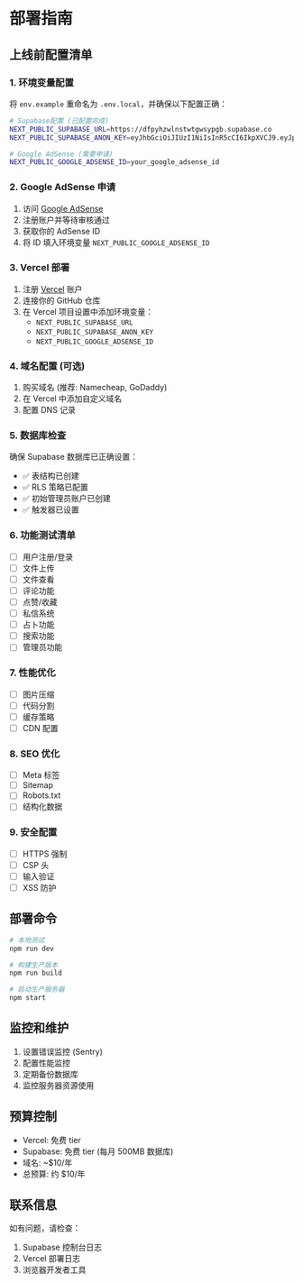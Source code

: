 # 部署指南

## 上线前配置清单

### 1. 环境变量配置

将 `env.example` 重命名为 `.env.local`，并确保以下配置正确：

```bash
# Supabase配置 (已配置完成)
NEXT_PUBLIC_SUPABASE_URL=https://dfpyhzwlnstwtgwsypgb.supabase.co
NEXT_PUBLIC_SUPABASE_ANON_KEY=eyJhbGciOiJIUzI1NiIsInR5cCI6IkpXVCJ9.eyJpc3MiOiJzdXBhYmFzZSIsInJlZiI6ImRmcHloandsbnN0d3Rnd3N5cGdiIiwicm9sZSI6ImFub24iLCJpYXQiOjE3NTQwNDAxMTIsImV4cCI6MjA2OTYxNjExMn0.KL0L2U7h7tbVsn1K42ZRym3a-cCKfwjg43jr9mnnEks

# Google AdSense (需要申请)
NEXT_PUBLIC_GOOGLE_ADSENSE_ID=your_google_adsense_id
```

### 2. Google AdSense 申请

1. 访问 [Google AdSense](https://www.google.com/adsense)
2. 注册账户并等待审核通过
3. 获取你的 AdSense ID
4. 将 ID 填入环境变量 `NEXT_PUBLIC_GOOGLE_ADSENSE_ID`

### 3. Vercel 部署

1. 注册 [Vercel](https://vercel.com) 账户
2. 连接你的 GitHub 仓库
3. 在 Vercel 项目设置中添加环境变量：
   - `NEXT_PUBLIC_SUPABASE_URL`
   - `NEXT_PUBLIC_SUPABASE_ANON_KEY`
   - `NEXT_PUBLIC_GOOGLE_ADSENSE_ID`

### 4. 域名配置 (可选)

1. 购买域名 (推荐: Namecheap, GoDaddy)
2. 在 Vercel 中添加自定义域名
3. 配置 DNS 记录

### 5. 数据库检查

确保 Supabase 数据库已正确设置：
- ✅ 表结构已创建
- ✅ RLS 策略已配置
- ✅ 初始管理员账户已创建
- ✅ 触发器已设置

### 6. 功能测试清单

- [ ] 用户注册/登录
- [ ] 文件上传
- [ ] 文件查看
- [ ] 评论功能
- [ ] 点赞/收藏
- [ ] 私信系统
- [ ] 占卜功能
- [ ] 搜索功能
- [ ] 管理员功能

### 7. 性能优化

- [ ] 图片压缩
- [ ] 代码分割
- [ ] 缓存策略
- [ ] CDN 配置

### 8. SEO 优化

- [ ] Meta 标签
- [ ] Sitemap
- [ ] Robots.txt
- [ ] 结构化数据

### 9. 安全配置

- [ ] HTTPS 强制
- [ ] CSP 头
- [ ] 输入验证
- [ ] XSS 防护

## 部署命令

```bash
# 本地测试
npm run dev

# 构建生产版本
npm run build

# 启动生产服务器
npm start
```

## 监控和维护

1. 设置错误监控 (Sentry)
2. 配置性能监控
3. 定期备份数据库
4. 监控服务器资源使用

## 预算控制

- Vercel: 免费 tier
- Supabase: 免费 tier (每月 500MB 数据库)
- 域名: ~$10/年
- 总预算: 约 $10/年

## 联系信息

如有问题，请检查：
1. Supabase 控制台日志
2. Vercel 部署日志
3. 浏览器开发者工具 